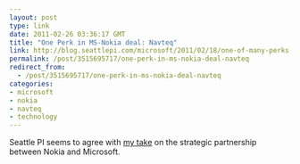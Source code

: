 ```yaml
---
layout: post
type: link
date: 2011-02-26 03:36:17 GMT
title: "One Perk in MS-Nokia deal: Navteq"
link: http://blog.seattlepi.com/microsoft/2011/02/18/one-of-many-perks-in-microsoft-nokia-deal-navteq/
permalink: /post/3515695717/one-perk-in-ms-nokia-deal-navteq
redirect_from: 
  - /post/3515695717/one-perk-in-ms-nokia-deal-navteq
categories:
- microsoft
- nokia
- navteq
- technology
---
```

Seattle PI seems to agree with <a href="http://blog.hpshelton.com/post/3246999956/microsoft-nokia-and-navteq">my take</a> on the strategic partnership between Nokia and Microsoft.